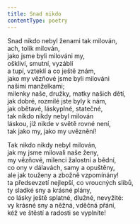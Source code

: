 ```yaml
---
title: Snad nikdo
contentType: poetry
---
```


Snad nikdo nebyl ženami tak milován,  
ach, tolik milován,  
jako jsme byli milováni my,  
oškliví, smutní, vyzáblí  
a tupí, vzteklí a co ještě znám,  
jako my vězňové jsme byli milováni  
našimi manželkami;  
milenky naše, družky, matky našich dětí,  
jak dobré, rozmilé jste byly k nám,  
jak obětavé, láskyplné, statečné,  
tak nikdo nikdy nebyl milován  
láskou, jíž nikde v světě rovné není,  
tak jako my, jako my uvěznění!

Tak nikdo nikdy nebyl milován,  
jak my jsme milovali naše ženy,  
my vězňové, milenci žalostní a bědní,  
co ony v dálavách, samy a opuštěny,  
ale jak touženy a zbožně vzpomínány!  
ta předsevzetí nejlepší, co vroucných slibů,  
ty sladké sny a krásné plány,  
co lásky ještě splatné, dlužné, nevyžité:  
vy krásné sny a něžná, vděčná přání,  
kéž ve štěstí a radosti se vyplníte!

